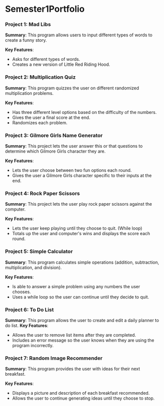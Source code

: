 # Semester1Portfolio
### Project 1: Mad Libs
**Summary**: This program allows users to input different types of words to create a funny story.

**Key Features**: 
- Asks for different types of words.
- Creates a new version of Little Red Riding Hood.

### Project 2: Multiplication Quiz
**Summary**: This program quizzes the user on different randomized multiplication problems.

**Key Features**: 
- Has three different level options based on the difficulty of the numbers.
- Gives the user a final score at the end.
- Randomizes each problem.

### Project 3: Gilmore Girls Name Generator
**Summary**: This project lets the user answer this or that questions to determine which Gilmore Girls character they are.

**Key Features**: 
- Lets the user choose between two fun options each round.
- Gives the user a Gilmore Girls character specific to their inputs at the end.

### Project 4: Rock Paper Scissors
**Summary**: This project lets the user play rock paper scissors against the computer.

**Key Features**: 
- Lets the user keep playing until they choose to quit. (While loop)
- Totals up the user and computer's wins and displays the score each round.

### Project 5: Simple Calculator
**Summary**: This program calculates simple operations (addition, subtraction, multiplication, and division).

**Key Features**: 
- Is able to answer a simple problem using any numbers the user chooses.
- Uses a while loop so the user can continue until they decide to quit.

### Project 6: To Do List
**Summary**: This program allows the user to create and edit a daily planner to do list.
**Key Features**: 
- Allows the user to remove list items after they are completed.
- Includes an error message so the user knows when they are using the program incorrectly.

### Project 7: Random Image Recommender
**Summary**: This program provides the user with ideas for their next breakfast.

**Key Features**: 
- Displays a picture and description of each breakfast recommended.
- Allows the user to continue generating ideas until they choose to stop.
